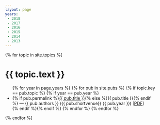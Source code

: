 ```yaml
---
layout: page
years:
 - 2018
 - 2017
 - 2016
 - 2015
 - 2014
 - 2013
---
```


{% for topic in site.topics %}
  <h1>{{ topic.text }}</h1>
  <ul>
    {% for year in page.years %}
        {% for pub in site.pubs %}
           {% if topic.key == pub.topic %}
               {% if year == pub.year %}
               <li class="nobullet pub">{% if pub.permalink %}<a href="{{ pub.permalink }}">{{ pub.title }}</a>{% else %}{{ pub.title }}{% endif %}&nbsp;&mdash;&nbsp;{{ pub.authors }} ({{ pub.shortvenue}} {{ pub.year }}) [<a href="{{ pub.pdfurl }}">PDF</a>]</li>
           {% endif %}{% endif %}
       {% endfor %}
    {% endfor %}
  </ul>
{% endfor %}
